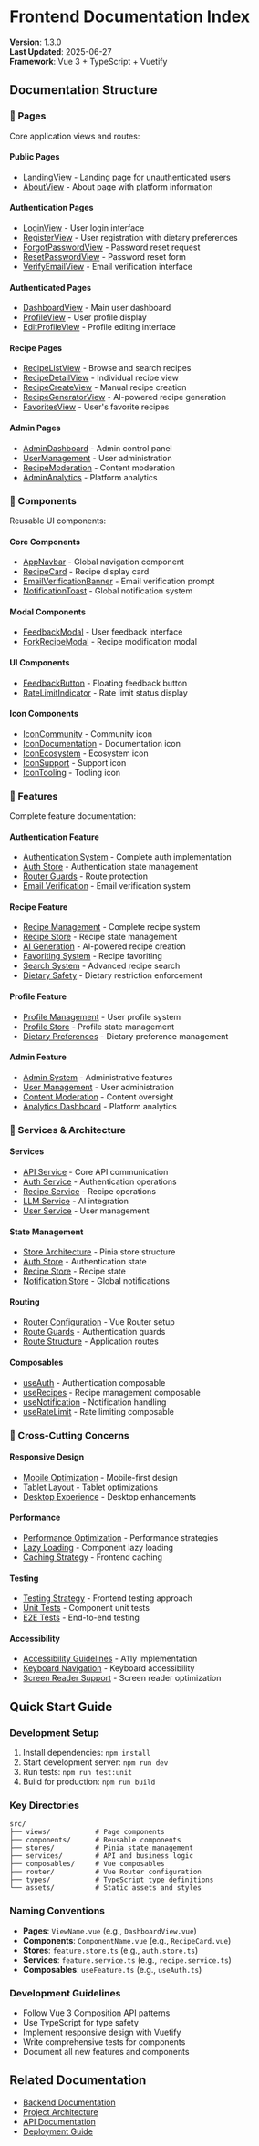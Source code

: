# Frontend Documentation Index

**Version**: 1.3.0  
**Last Updated**: 2025-06-27  
**Framework**: Vue 3 + TypeScript + Vuetify

## Documentation Structure

### 📄 Pages
Core application views and routes:

#### Public Pages
- [LandingView](./pages/LandingView.md) - Landing page for unauthenticated users
- [AboutView](./pages/AboutView.md) - About page with platform information

#### Authentication Pages
- [LoginView](./pages/LoginView.md) - User login interface
- [RegisterView](./pages/RegisterView.md) - User registration with dietary preferences
- [ForgotPasswordView](./pages/ForgotPasswordView.md) - Password reset request
- [ResetPasswordView](./pages/ResetPasswordView.md) - Password reset form
- [VerifyEmailView](./pages/VerifyEmailView.md) - Email verification interface

#### Authenticated Pages
- [DashboardView](./pages/DashboardView.md) - Main user dashboard
- [ProfileView](./pages/ProfileView.md) - User profile display
- [EditProfileView](./pages/EditProfileView.md) - Profile editing interface

#### Recipe Pages
- [RecipeListView](./pages/RecipeListView.md) - Browse and search recipes
- [RecipeDetailView](./pages/RecipeDetailView.md) - Individual recipe view
- [RecipeCreateView](./pages/RecipeCreateView.md) - Manual recipe creation
- [RecipeGeneratorView](./pages/RecipeGeneratorView.md) - AI-powered recipe generation
- [FavoritesView](./pages/FavoritesView.md) - User's favorite recipes

#### Admin Pages
- [AdminDashboard](./pages/admin/AdminDashboard.md) - Admin control panel
- [UserManagement](./pages/admin/UserManagement.md) - User administration
- [RecipeModeration](./pages/admin/RecipeModeration.md) - Content moderation
- [AdminAnalytics](./pages/admin/AdminAnalytics.md) - Platform analytics

### 🧩 Components
Reusable UI components:

#### Core Components
- [AppNavbar](./components/AppNavbar.md) - Global navigation component
- [RecipeCard](./components/RecipeCard.md) - Recipe display card
- [EmailVerificationBanner](./components/EmailVerificationBanner.md) - Email verification prompt
- [NotificationToast](./components/NotificationToast.md) - Global notification system

#### Modal Components
- [FeedbackModal](./components/FeedbackModal.md) - User feedback interface
- [ForkRecipeModal](./components/ForkRecipeModal.md) - Recipe modification modal

#### UI Components
- [FeedbackButton](./components/FeedbackButton.md) - Floating feedback button
- [RateLimitIndicator](./components/RateLimitIndicator.md) - Rate limit status display

#### Icon Components
- [IconCommunity](./components/icons/IconCommunity.md) - Community icon
- [IconDocumentation](./components/icons/IconDocumentation.md) - Documentation icon
- [IconEcosystem](./components/icons/IconEcosystem.md) - Ecosystem icon
- [IconSupport](./components/icons/IconSupport.md) - Support icon
- [IconTooling](./components/icons/IconTooling.md) - Tooling icon

### 🚀 Features
Complete feature documentation:

#### Authentication Feature
- [Authentication System](./features/auth/README.md) - Complete auth implementation
- [Auth Store](./features/auth/auth-store.md) - Authentication state management
- [Router Guards](./features/auth/router-guards.md) - Route protection
- [Email Verification](./features/auth/email-verification.md) - Email verification system

#### Recipe Feature
- [Recipe Management](./features/recipes/README.md) - Complete recipe system
- [Recipe Store](./features/recipes/recipe-store.md) - Recipe state management
- [AI Generation](./features/recipes/ai-generation.md) - AI-powered recipe creation
- [Favoriting System](./features/recipes/favoriting.md) - Recipe favoriting
- [Search System](./features/recipes/search.md) - Advanced recipe search
- [Dietary Safety](./features/recipes/dietary-safety.md) - Dietary restriction enforcement

#### Profile Feature
- [Profile Management](./features/profiles/README.md) - User profile system
- [Profile Store](./features/profiles/profile-store.md) - Profile state management
- [Dietary Preferences](./features/profiles/dietary-preferences.md) - Dietary preference management

#### Admin Feature
- [Admin System](./features/admin/README.md) - Administrative features
- [User Management](./features/admin/user-management.md) - User administration
- [Content Moderation](./features/admin/content-moderation.md) - Content oversight
- [Analytics Dashboard](./features/admin/analytics.md) - Platform analytics

### 🔧 Services & Architecture

#### Services
- [API Service](./services/api.md) - Core API communication
- [Auth Service](./services/auth.md) - Authentication operations
- [Recipe Service](./services/recipe.md) - Recipe operations
- [LLM Service](./services/llm.md) - AI integration
- [User Service](./services/user.md) - User management

#### State Management
- [Store Architecture](./stores/README.md) - Pinia store structure
- [Auth Store](./stores/auth-store.md) - Authentication state
- [Recipe Store](./stores/recipe-store.md) - Recipe state
- [Notification Store](./stores/notification-store.md) - Global notifications

#### Routing
- [Router Configuration](./router/README.md) - Vue Router setup
- [Route Guards](./router/guards.md) - Authentication guards
- [Route Structure](./router/routes.md) - Application routes

#### Composables
- [useAuth](./composables/useAuth.md) - Authentication composable
- [useRecipes](./composables/useRecipes.md) - Recipe management composable
- [useNotification](./composables/useNotification.md) - Notification handling
- [useRateLimit](./composables/useRateLimit.md) - Rate limiting composable

### 📱 Cross-Cutting Concerns

#### Responsive Design
- [Mobile Optimization](./responsive/mobile.md) - Mobile-first design
- [Tablet Layout](./responsive/tablet.md) - Tablet optimizations
- [Desktop Experience](./responsive/desktop.md) - Desktop enhancements

#### Performance
- [Performance Optimization](./performance/README.md) - Performance strategies
- [Lazy Loading](./performance/lazy-loading.md) - Component lazy loading
- [Caching Strategy](./performance/caching.md) - Frontend caching

#### Testing
- [Testing Strategy](./testing/README.md) - Frontend testing approach
- [Unit Tests](./testing/unit-tests.md) - Component unit tests
- [E2E Tests](./testing/e2e-tests.md) - End-to-end testing

#### Accessibility
- [Accessibility Guidelines](./accessibility/README.md) - A11y implementation
- [Keyboard Navigation](./accessibility/keyboard.md) - Keyboard accessibility
- [Screen Reader Support](./accessibility/screen-reader.md) - Screen reader optimization

## Quick Start Guide

### Development Setup
1. Install dependencies: `npm install`
2. Start development server: `npm run dev`
3. Run tests: `npm run test:unit`
4. Build for production: `npm run build`

### Key Directories
```
src/
├── views/           # Page components
├── components/      # Reusable components
├── stores/          # Pinia state management
├── services/        # API and business logic
├── composables/     # Vue composables
├── router/          # Vue Router configuration
├── types/           # TypeScript type definitions
└── assets/          # Static assets and styles
```

### Naming Conventions
- **Pages**: `ViewName.vue` (e.g., `DashboardView.vue`)
- **Components**: `ComponentName.vue` (e.g., `RecipeCard.vue`)
- **Stores**: `feature.store.ts` (e.g., `auth.store.ts`)
- **Services**: `feature.service.ts` (e.g., `recipe.service.ts`)
- **Composables**: `useFeature.ts` (e.g., `useAuth.ts`)

### Development Guidelines
- Follow Vue 3 Composition API patterns
- Use TypeScript for type safety
- Implement responsive design with Vuetify
- Write comprehensive tests for components
- Document all new features and components

## Related Documentation
- [Backend Documentation](../backend/README.md)
- [Project Architecture](../PROJECT_STRUCTURE.md)
- [API Documentation](../backend/api/README.md)
- [Deployment Guide](../ci-cd/deployment.md)